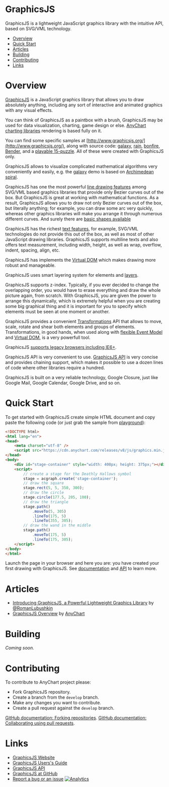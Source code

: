 # GraphicsJS
GraphicsJS is a lightweight JavaScript graphics library with the intuitive API, based on SVG/VML technology.

* [Overview](#overview)
* [Quick Start](#quick-start)
* [Articles](#articles)
* [Building](#building)
* [Contributing](#contributing)
* [Links](#articles)

# Overview

[GraphicsJS](http://www.graphicsjs.org/) is a JavaScript graphics library that allows you to draw absolutely anything, including any sort of interactive and animated graphics with any visual effects.

You can think of GraphicsJS as a paintbox with a brush, GraphicsJS may be used for data visualization, charting, game design or else. [AnyChart charting libraries](https://www.anychart.com/) rendering is based fully on it.

You can find some specific samples at [http://www.graphicsjs.org/](http://www.graphicsjs.org/), along with source code: [galaxy](https://playground.anychart.com/gallery/latest/Graphics/Galaxy-plain), [rain](https://playground.anychart.com/gallery/latest/Graphics/Rain-plain), [bonfire](https://playground.anychart.com/gallery/latest/Graphics/Bonfire-plain), [Bender](https://playground.anychart.com/gallery/latest/Graphics/Bender-plain), and a [playable 15-puzzle](https://playground.anychart.com/gallery/latest/Graphics/Puzzle_15-plain). All of these were created with GraphicsJS only.

GraphicsJS allows to visualize complicated mathematical algorithms very conveniently and easily, e.g. the [galaxy](https://playground.anychart.com/gallery/latest/Graphics/Galaxy-plain) demo is based on [Archimedean spiral](https://en.wikipedia.org/wiki/Archimedean_spiral).

GraphicsJS has one the most powerful [line drawing features](https://docs.anychart.com/Graphics/Paths) among SVG/VML based graphics libraries that provide only Bezier curves out of the box. But GraphicsJS is great at working with mathematical functions. As a result, GraphicsJS allows you to draw not only Bezier curves out of the box, but literally anything; for example, you can draw some arc very quickly, whereas other graphics libraries will make you arrange it through numerous different curves. And surely there are [basic shapes available](https://docs.anychart.com/Graphics/Shapes)

GraphicsJS has the richest [text features](https://docs.anychart.com/Graphics/Text_and_Fonts), for example, SVG/VML technologies do not provide this out of the box, as well as most of other JavaScript drawing libraries. GraphicsJS supports multiline texts and also offers text measurement, including width, height, as well as wrap, overflow, indent, spacing, align, etc.

GraphicsJS has implements the [Virtual DOM](https://docs.anychart.com/Graphics/Virtual_DOM) which makes drawing more robust and manageable.

GraphicsJS uses smart layering system for elements and [layers](https://docs.anychart.com/Graphics/Layers).

GraphicsJS supports z-index. Typically, if you ever decided to change the overlapping order, you would have to erase everything and draw the whole picture again, from scratch. With GraphicsJS, you are given the power to arrange this dynamically, which is extremely helpful when you are creating some big graphical thing and it is important for you to specify which elements must be seen at one moment or another.

GraphicsJS provides a convenient [Transformations](https://docs.anychart.com/Graphics/Transformations) API that allows to move, scale, rotate and shear both elements and groups of elements. Transformations, in good hands, when used along with [flexible Event Model](https://docs.anychart.com/Graphics/Events) and [Virtual DOM](https://docs.anychart.com/Graphics/Virtual_DOM), is a very powerfull tool.

GraphicsJS [supports legacy browsers including IE6+](https://docs.anychart.com/Graphics/Browser_Support).

GraphicsJS API is very convenient to use. [GraphicsJS API](https://api.anychart.com/latest/anychart.graphics) is very concise and provides chaining support, which makes it possible to use a dozen lines of code where other libraries require a hundred.

GraphicsJS is built on a very reliable technology, Google Closure, just like Google Mail, Google Calendar, Google Drive, and so on.

# Quick Start

To get started with GraphicsJS create simple HTML document and copy paste the following code (or just grab the sample from [playground](https://playground.anychart.com/docs/7.14.0/samples/GFX_quick_start-plain)):

```html
<!DOCTYPE html>
<html lang="en">
<head>
	<meta charset="utf-8" />
	<script src="https://cdn.anychart.com/releases/v8/js/graphics.min.js"></script>
</head>
<body>
	<div id="stage-container" style="width: 400px; height: 375px;"></div>
	<script>
		// create a stage for the Deathly Hallows symbol
        stage = acgraph.create('stage-container');
        // draw the square
        stage.rect(5, 5, 350, 300);
        // draw the circle
        stage.circle(177.5, 205, 100);
        // draw the triangle
        stage.path()
            .moveTo(5, 305)
            .lineTo(175, 5)
            .lineTo(355, 305);
        // draw the wand in the middle
        stage.path()
            .moveTo(175, 5)
            .lineTo(175, 305);
	</script>
</body>
</html>
```

Launch the page in your browser and here you are: you have created your first drawing with GraphicsJS. See [documentation](https://docs.anychart.com/Graphics/Basics) and [API](https://api.anychart.com/latest/anychart.graphics) to learn more.

# Articles
- [Introducing GraphicsJS, a Powerful Lightweight Graphics Library](https://www.sitepoint.com/introducing-graphicsjs-a-powerful-lightweight-graphics-library/) by [@RomanLubushkin](https://github.com/RomanLubushkin)
- [GraphicsJS Overview](https://docs.anychart.com/Graphics/Overview) by [AnyChart](https://www.anychart.com/)

# Building

*Coming soon.*

# Contributing

To contribute to AnyChart project please:

* Fork GraphicsJS repository.
* Create a branch from the `develop` branch.
* Make any changes you want to contribute.
* Create a pull request against the `develop` branch.

[GitHub documentation: Forking repositories](https://help.github.com/articles/fork-a-repo/).
[GitHub documentation: Collaborating using pull requests](https://help.github.com/categories/collaborating-with-issues-and-pull-requests/).

# Links
- [GraphicsJS  Website](http://www.graphicsjs.org/)
- [GraphicsJS Users's Guide](https://docs.anychart.com/Graphics/Basics)
- [GraphicsJS API](https://api.anychart.com/latest/anychart.graphics)
- [GraphicsJS at GitHub](https://github.com/anychart/graphicsjs)
- [Report a bug or an issue](https://github.com/anychart/graphicsjs/issues)
[![Analytics](https://ga-beacon.appspot.com/UA-228820-4/GraphicsJS?pixel&useReferer)](https://github.com/igrigorik/ga-beacon)
